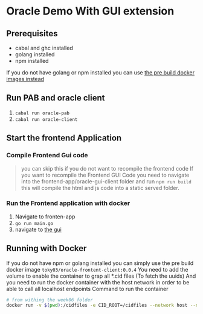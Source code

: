 # Oracle Demo With GUI extension

## Prerequisites
- cabal and ghc installed
- golang installed
- npm installed

If you do not have golang or npm installed you can use [the pre build docker images instead](#Running-With-Docker)

## Run PAB and oracle client
1. `cabal run oracle-pab`
2. `cabal run oracle-client`

## Start the frontend Application
### Compile Frontend Gui code
> you can skip this if you do not want to recompile the frontend code
If you want to recompile the Frontend GUI Code you need to navigate into the frontend-app/oracle-gui-client folder and run `npm run build`
this will compile the html and js code into a static served folder.

### Run the Frontend application with docker
1. Navigate to fronten-app
2. `go run main.go`
3. navigate to [the gui](http://localhost:3001/)

## Running with Docker 
If you do not have npm or golang installed you can simply use the pre build docker image `toky03/oracle-frontent-client:0.0.4`
You need to add the volume to enable the container to grap all *.cid files (To fetch the uuids)
And you need to run the docker container with the host network in order to be able to call all localhost endpoints
Command to run the container
```bash
# from withing the week06 folder
docker run -v $(pwd):/cidfiles -e CID_ROOT=/cidfiles --network host --name frontend-client toky03/oracle-frontent-client:0.0.4
```
